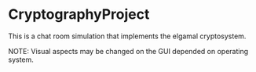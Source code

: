 # CryptographyProject
This is a chat room simulation that implements the elgamal cryptosystem.

NOTE: Visual aspects may be changed on the GUI depended on operating system.
